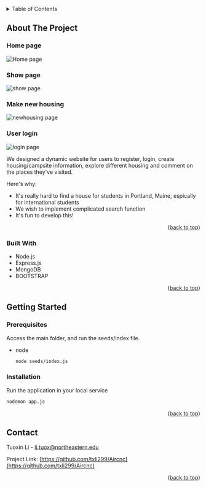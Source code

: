 <!-- Improved compatibility of back to top link: See: https://github.com/othneildrew/Best-README-Template/pull/73 -->
<a name="readme-top"></a>
<!--
*** Thanks for checking out the Best-README-Template. If you have a suggestion
*** that would make this better, please fork the repo and create a pull request
*** or simply open an issue with the tag "enhancement".
*** Don't forget to give the project a star!
*** Thanks again! Now go create something AMAZING! :D
-->





<!-- TABLE OF CONTENTS -->
<details>
  <summary>Table of Contents</summary>
  <ol>
    <li>
      <a href="#about-the-project">About The Project</a>
      <ul>
        <li><a href="#built-with">Built With</a></li>
      </ul>
    </li>
    <li>
      <a href="#getting-started">Getting Started</a>
      <ul>
        <li><a href="#prerequisites">Prerequisites</a></li>
        <li><a href="#installation">Installation</a></li>
      </ul>
    </li>
    <li><a href="#contact">Contact</a></li>
  </ol>
</details>



<!-- ABOUT THE PROJECT -->
## About The Project
### Home page
![Home page](https://cfxgocx.media.bublupcdn.com/8ZcfwitaTxLYJvZmXsUuYA/images/full_007-im-25fa5853-d4e2-4ae1-b6d4-1725e519219e.jpg)
### Show page
![show page](https://cfxgocx.media.bublupcdn.com/M9V02HuL1_k_WnGD4_a70A/images/full_007-im-c3ad7a4b-69e2-4073-b69c-1bb9ab7f7b0d.jpg)
### Make new housing
![newhousing page](https://cfxgocx.media.bublupcdn.com/UoI2iROaxeEssRFYfj00iQ/images/full_007-im-11208862-e968-419d-8042-037ecc8eeefc.jpg)
### User login
![login page](https://cfxgocx.media.bublupcdn.com/CCKJ92us4G8gFE6hlNFFNQ/images/full_007-im-9f3a6b70-d8aa-485b-9e3d-cc0abcf9bd42.jpg)

We designed a dynamic website for users to register, login, create housing/campsite information, explore different housing and comment on the places they've visited. 

Here's why:
* It's really hard to find a house for students in Portland, Maine, espically for international students
* We wish to implement complicated search function
* It's fun to develop this!

<p align="right">(<a href="#readme-top">back to top</a>)</p>



### Built With

* Node.js
* Express.js
* MongoDB
* BOOTSTRAP

<p align="right">(<a href="#readme-top">back to top</a>)</p>



<!-- GETTING STARTED -->
## Getting Started
### Prerequisites

Access the main folder, and run the seeds/index file.
* node
  ```sh
  node seeds/index.js
  ```

### Installation

Run the application in your local service
   ```sh
   nodemon app.js
   ```
<p align="right">(<a href="#readme-top">back to top</a>)</p>





<!-- CONTACT -->
## Contact
Tuoxin Li - li.tuox@northeastern.edu

Project Link: [https://github.com/txli299/Aircnc](https://github.com/txli299/Aircnc)

<p align="right">(<a href="#readme-top">back to top</a>)</p>





<!-- MARKDOWN LINKS & IMAGES -->
<!-- https://www.markdownguide.org/basic-syntax/#reference-style-links -->
[contributors-shield]: https://img.shields.io/github/contributors/othneildrew/Best-README-Template.svg?style=for-the-badge
[contributors-url]: https://github.com/othneildrew/Best-README-Template/graphs/contributors
[forks-shield]: https://img.shields.io/github/forks/othneildrew/Best-README-Template.svg?style=for-the-badge
[forks-url]: https://github.com/othneildrew/Best-README-Template/network/members
[stars-shield]: https://img.shields.io/github/stars/othneildrew/Best-README-Template.svg?style=for-the-badge
[stars-url]: https://github.com/othneildrew/Best-README-Template/stargazers
[issues-shield]: https://img.shields.io/github/issues/othneildrew/Best-README-Template.svg?style=for-the-badge
[issues-url]: https://github.com/othneildrew/Best-README-Template/issues
[license-shield]: https://img.shields.io/github/license/othneildrew/Best-README-Template.svg?style=for-the-badge
[license-url]: https://github.com/othneildrew/Best-README-Template/blob/master/LICENSE.txt
[linkedin-shield]: https://img.shields.io/badge/-LinkedIn-black.svg?style=for-the-badge&logo=linkedin&colorB=555
[linkedin-url]: https://linkedin.com/in/othneildrew
[product-screenshot]: images/screenshot.png
[Next.js]: https://img.shields.io/badge/next.js-000000?style=for-the-badge&logo=nextdotjs&logoColor=white
[Next-url]: https://nextjs.org/
[React.js]: https://img.shields.io/badge/React-20232A?style=for-the-badge&logo=react&logoColor=61DAFB
[React-url]: https://reactjs.org/
[Vue.js]: https://img.shields.io/badge/Vue.js-35495E?style=for-the-badge&logo=vuedotjs&logoColor=4FC08D
[Vue-url]: https://vuejs.org/
[Angular.io]: https://img.shields.io/badge/Angular-DD0031?style=for-the-badge&logo=angular&logoColor=white
[Angular-url]: https://angular.io/
[Svelte.dev]: https://img.shields.io/badge/Svelte-4A4A55?style=for-the-badge&logo=svelte&logoColor=FF3E00
[Svelte-url]: https://svelte.dev/
[Laravel.com]: https://img.shields.io/badge/Laravel-FF2D20?style=for-the-badge&logo=laravel&logoColor=white
[Laravel-url]: https://laravel.com
[Bootstrap.com]: https://img.shields.io/badge/Bootstrap-563D7C?style=for-the-badge&logo=bootstrap&logoColor=white
[Bootstrap-url]: https://getbootstrap.com
[JQuery.com]: https://img.shields.io/badge/jQuery-0769AD?style=for-the-badge&logo=jquery&logoColor=white
[JQuery-url]: https://jquery.com 
